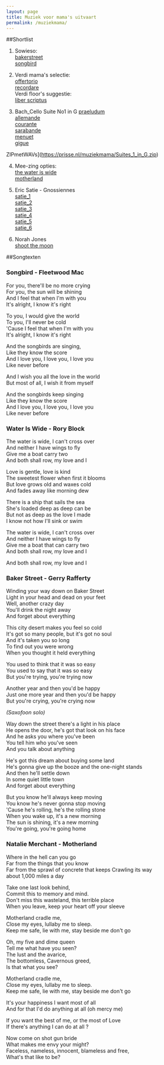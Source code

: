 ```yaml
---
layout: page
title: Muziek voor mama's uitvaart
permalink: /muziekmama/
---
```


##Shortlist

1) Sowieso:  
[bakerstreet](https://prisse.net/muziekmama/bakerstreet.mp3)  
[songbird](https://prisse.net/muziekmama/songbird.mp3)

2) Verdi mama's selectie:  
[offertorio](https://prisse.net/muziekmama/offertorio.mp3)  
[recordare](https://prisse.net/muziekmama/recordare.mp3)  
Verdi floor's suggestie:  
[liber scriptus](https://prisse.net/muziekmama/liberscriptus.mp3)  

3) Bach_Cello Suite No1 in G
[praeludum](https://prisse.net/muziekmama/praeludum.mp3)   
[allemande](https://prisse.net/muziekmama/allemande.mp3)  
[courante](https://prisse.net/muziekmama/courante.mp3)  
[sarabande](https://prisse.net/muziekmama/sarabande.mp3)  
[menuet](https://prisse.net/muziekmama/menuet.mp3)  
[gigue](https://prisse.net/muziekmama/gigue.mp3)  

ZIPmetWAVs](https://prisse.nl/muziekmama/Suites_1_in_G.zip)

4) Mee-zing opties:   
[the water is wide](https://prisse.net/muziekmama/thewateriswide.mp3)  
[motherland](https://prisse.net/muziekmama/motherland.mp3)  

5) Eric Satie - Gnossiennes  
[satie_1](https://prisse.net/muziekmama/satie_01.mp3)  
[satie_2](https://prisse.net/muziekmama/satie_02.mp3)  
[satie_3](https://prisse.net/muziekmama/satie_03.mp3)  
[satie_4](https://prisse.net/muziekmama/satie_04.mp3)  
[satie_5](https://prisse.net/muziekmama/satie_05.mp3)  
[satie_6](https://prisse.net/muziekmama/satie_06.mp3)  

6) Norah Jones  
[shoot the moon](https://prisse.net/muziekmama/shootthemoon.mp3)  

##Songtexten

### Songbird - Fleetwood Mac

For you, there'll be no more crying  
For you, the sun will be shining  
And I feel that when I'm with you  
It's alright, I know it's right  

To you, I would give the world  
To you, I'll never be cold  
'Cause I feel that when I'm with you  
It's alright, I know it's right  

And the songbirds are singing,  
Like they know the score  
And I love you, I love you, I love you  
Like never before  

And I wish you all the love in the world  
But most of all, I wish it from myself  

And the songbirds keep singing  
Like they know the score  
And I love you, I love you, I love you  
Like never before  


### Water Is Wide - Rory Block

The water is wide, I can't cross over  
And neither I have wings to fly  
Give me a boat carry two  
And both shall row, my love and I  

Love is gentle, love is kind  
The sweetest flower when first it blooms  
But love grows old and waxes cold  
And fades away like morning dew  

There is a ship that sails the sea  
She's loaded deep as deep can be  
But not as deep as the love I made  
I know not how I'll sink or swim  

The water is wide, I can't cross over  
And neither I have wings to fly  
Give me a boat that can carry two  
And both shall row, my love and I  

And both shall row, my love and I  

### Baker Street - Gerry Rafferty

Winding your way down on Baker Street  
Light in your head and dead on your feet  
Well, another crazy day  
You'll drink the night away  
And forget about everything  

This city desert makes you feel so cold  
It's got so many people, but it's got no soul  
And it's taken you so long  
To find out you were wrong  
When you thought it held everything  

You used to think that it was so easy  
You used to say that it was so easy  
But you're trying, you're trying now  

Another year and then you'd be happy  
Just one more year and then you'd be happy  
But you're crying, you're crying now  

*(Saxofoon solo)*  

Way down the street there's a light in his place  
He opens the door, he's got that look on his face  
And he asks you where you've been  
You tell him who you've seen  
And you talk about anything  

He's got this dream about buying some land  
He's gonna give up the booze and the one-night stands  
And then he'll settle down  
In some quiet little town  
And forget about everything  

But you know he'll always keep moving  
You know he's never gonna stop moving  
'Cause he's rolling, he's the rolling stone  
When you wake up, it's a new morning  
The sun is shining, it's a new morning  
You're going, you're going home  

### Natalie Merchant - Motherland  

Where in the hell can you go  
Far from the things that you know  
Far from the sprawl of concrete that keeps Crawling its way  
about 1,000 miles a day  

Take one last look behind,  
Commit this to memory and mind.  
Don't miss this wasteland, this terrible place  
When you leave, keep your heart off your sleeve  

Motherland cradle me,  
Close my eyes, lullaby me to sleep.  
Keep me safe, lie with me, stay beside me don't go  

Oh, my five and dime queen  
Tell me what have you seen?  
The lust and the avarice,  
The bottomless, Cavernous greed,  
Is that what you see?  

Motherland cradle me,  
Close my eyes, lullaby me to sleep.  
Keep me safe, lie with me, stay beside me don't go  

It's your happiness I want most of all  
And for that I'd do anything at all (oh mercy me)  

If you want the best of me, or the most of Love  
If there's anything I can do at all ?  

Now come on shot gun bride  
What makes me envy your might?  
Faceless, nameless, innocent, blameless and free,  
What's that like to be?  

